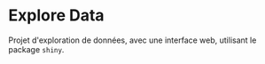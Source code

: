 # Explore Data

Projet d'exploration de données, avec une interface web, utilisant le package `shiny`.
